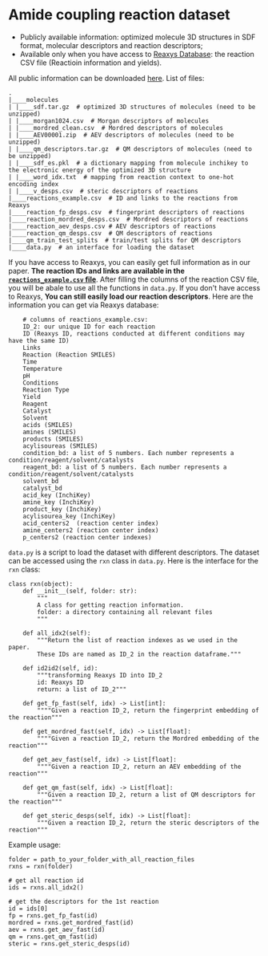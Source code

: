 # Amide coupling reaction dataset

- Publicly available information: optimized molecule 3D structures in SDF format, molecular descriptors and reaction descriptors;
- Available only when you have access to [Reaxys Database](https://www.reaxys.com/): the reaction CSV file (Reactioin information and yields).


All public information can be downloaded [here](https://drive.google.com/drive/folders/1IIUVKZJahufrSspAz5_nDCH7D29m7b1J?usp=share_link). List of files:
```
.
|____molecules
| |____sdf.tar.gz  # optimized 3D structures of molecules (need to be unzipped)
| |____morgan1024.csv  # Morgan descriptors of molecules
| |____mordred_clean.csv  # Mordred descriptors of molecules
| |____AEV00001.zip  # AEV descriptors of molecules (need to be unzipped)
| |____qm_descriptors.tar.gz  # QM descriptors of molecules (need to be unzipped)
| |____sdf_es.pkl  # a dictionary mapping from molecule inchikey to the electronic energy of the optimized 3D structure
| |____word_idx.txt  # mapping from reaction context to one-hot encoding index
| |____v_desps.csv  # steric descriptors of reactions
|____reactions_example.csv  # ID and links to the reactions from Reaxys
|____reaction_fp_desps.csv  # fingerprint descriptors of reactions
|____reaction_mordred_desps.csv  # Mordred descriptors of reactions 
|____reaction_aev_desps.csv # AEV descriptors of reactions
|____reaction_qm_desps.csv  # QM descriptors of reactions
|____qm_train_test_splits  # train/test splits for QM descriptors
|____data.py  # an interface for loading the dataset
```

If you have access to Reaxys, you can easily get full information as in our paper. **The reaction IDs and links are available in the [`reactions_example.csv` file](https://drive.google.com/file/d/1ka5l256TAc4p-FhPh1ZMnNva8VsrCJeY/view?usp=drive_link)**. After filling the columns of the reaction CSV file, you will be abale to use all the functions in `data.py`. If you don't have access to Reaxys, **You can still easily load our reaction descriptors**.
Here are the information you can get via Reaxys database:
```
    # columns of reactions_example.csv:
    ID_2: our unique ID for each reaction
    ID (Reaxys ID, reactions conducted at different conditions may have the same ID)
    Links
    Reaction (Reaction SMILES)
    Time
    Temperature
    pH
    Conditions
    Reaction Type
    Yield
    Reagent
    Catalyst
    Solvent
    acids (SMILES)
    amines (SMILES)
    products (SMILES)
    acylisoureas (SMILES)
    condition_bd: a list of 5 numbers. Each number represents a condition/reagent/solvent/catalysts
    reagent_bd: a list of 5 numbers. Each number represents a condition/reagent/solvent/catalysts
    solvent_bd
    catalyst_bd
    acid_key (InchiKey)
    amine_key (InchiKey)
    product_key (InchiKey)
    acylisourea_key (InchiKey)
    acid_centers2  (reaction center index)
    amine_centers2 (reaction center index)
    p_centers2 (reaction center indexes)
```


`data.py` is a script to load the dataset with different descriptors. The dataset can be accessed using the `rxn` class in `data.py`. Here is the interface for the `rxn` class:
```
class rxn(object):
    def __init__(self, folder: str):
        """
        A class for getting reaction information.
        folder: a directory containing all relevant files
        """
    
    def all_idx2(self):
        """Return the list of reaction indexes as we used in the paper.
        These IDs are named as ID_2 in the reaction dataframe."""
    
    def id2id2(self, id):
        """transforming Reaxys ID into ID_2
        id: Reaxys ID
        return: a list of ID_2"""

    def get_fp_fast(self, idx) -> List[int]:
        """"Given a reaction ID_2, return the fingerprint embedding of the reaction"""
    
    def get_mordred_fast(self, idx) -> List[float]:
        """"Given a reaction ID_2, return the Mordred embedding of the reaction"""
    
    def get_aev_fast(self, idx) -> List[float]:
        """"Given a reaction ID_2, return an AEV embedding of the reaction"""

    def get_qm_fast(self, idx) -> List[float]:
        """Given a reaction ID_2, return a list of QM descriptors for the reaction"""
    
    def get_steric_desps(self, idx) -> List[float]:
        """Given a reaction ID_2, return the steric descriptors of the reaction"""
```

Example usage:
```
folder = path_to_your_folder_with_all_reaction_files
rxns = rxn(folder)

# get all reaction id
ids = rxns.all_idx2()

# get the descriptors for the 1st reaction
id = ids[0]
fp = rxns.get_fp_fast(id)
mordred = rxns.get_mordred_fast(id)
aev = rxns.get_aev_fast(id)
qm = rxns.get_qm_fast(id)
steric = rxns.get_steric_desps(id)
```
